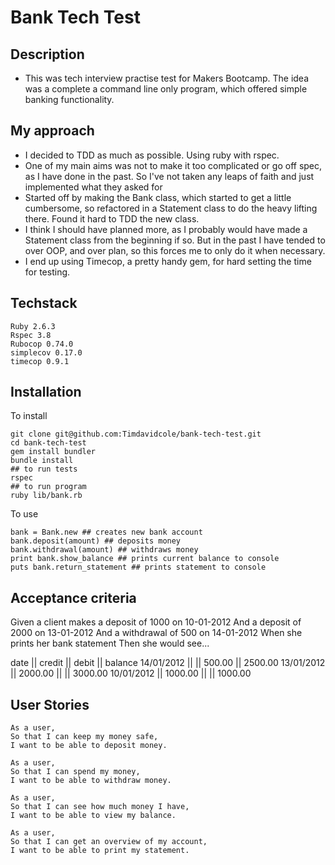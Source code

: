 # Bank Tech Test

## Description

- This was tech interview practise test for Makers Bootcamp.  The idea was a complete a command line only program, which offered simple banking functionality.

## My approach

- I decided to TDD as much as possible.  Using ruby with rspec.
- One of my main aims was not to make it too complicated or go off spec, as I have done in the past.  So I've not taken any leaps of faith and just implemented what they asked for
- Started off by making the Bank class, which started to get a little cumbersome, so refactored in a Statement class to do the heavy lifting there.  Found it hard to TDD the new class.
- I think I should have planned more, as I probably would have made a Statement class from the beginning if so.  But in the past I have tended to over OOP, and over plan, so this forces me to only do it when necessary.
- I end up using Timecop, a pretty handy gem, for hard setting the time for testing.

## Techstack

```
Ruby 2.6.3
Rspec 3.8
Rubocop 0.74.0
simplecov 0.17.0
timecop 0.9.1
```

## Installation

To install
```
git clone git@github.com:Timdavidcole/bank-tech-test.git
cd bank-tech-test
gem install bundler
bundle install
## to run tests
rspec
## to run program
ruby lib/bank.rb
```

To use

```
bank = Bank.new ## creates new bank account
bank.deposit(amount) ## deposits money
bank.withdrawal(amount) ## withdraws money
print bank.show_balance ## prints current balance to console
puts bank.return_statement ## prints statement to console
```

## Acceptance criteria

Given a client makes a deposit of 1000 on 10-01-2012
And a deposit of 2000 on 13-01-2012
And a withdrawal of 500 on 14-01-2012
When she prints her bank statement
Then she would see...

date || credit || debit || balance
14/01/2012 || || 500.00 || 2500.00
13/01/2012 || 2000.00 || || 3000.00
10/01/2012 || 1000.00 || || 1000.00

## User Stories

```
As a user,
So that I can keep my money safe,
I want to be able to deposit money.
```

```
As a user,
So that I can spend my money,
I want to be able to withdraw money.
```

```
As a user,
So that I can see how much money I have,
I want to be able to view my balance.
```

```
As a user,
So that I can get an overview of my account,
I want to be able to print my statement.
```
